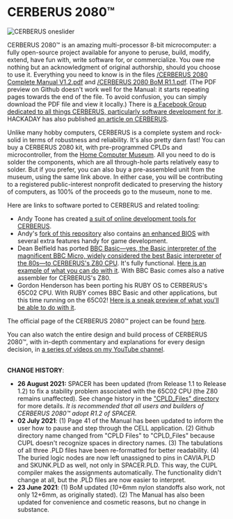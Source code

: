 # CERBERUS 2080™

![CERBERUS oneslider](https://user-images.githubusercontent.com/69539226/116828792-43c4fe00-aba1-11eb-82e9-53359ee5c066.png)

CERBERUS 2080™ is an amazing multi-processor 8-bit microcomputer: a fully open-source project available for anyone to peruse, build, modify, extend, have fun with, write software for, or commercialize. You owe me nothing but an acknowledgment of original authorship, should you choose to use it.
Everything you need to know is in the files <a href="https://github.com/TheByteAttic/CERBERUS2080/blob/main/CERBERUS%202080%20Complete%20Manual%20V1.2.pdf">/CERBERUS 2080 Complete Manual V1.2.pdf</a> and <a href="https://github.com/TheByteAttic/CERBERUS2080/blob/main/CERBERUS%202080%20BoM%20R1.1.pdf">/CERBERUS 2080 BoM R1.1.pdf</a>. (The PDF preview on Github doesn't work well for the Manual: it starts repeating pages towards the end of the file. To avoid confusion, you can simply download the PDF file and view it locally.) There is <a href="https://www.facebook.com/groups/cerberus2080">a Facebook Group dedicated to all things CERBERUS, particularly software development for it</a>. HACKADAY has also published <a href="https://hackaday.com/2021/06/08/cerberus-2080-three-headed-retro-computing-project/">an article on CERBERUS</a>.

Unlike many hobby computers, CERBERUS is a complete system and rock-solid in terms of robustness and reliability. It's also pretty darn fast! You can buy a CERBERUS 2080 kit, with pre-programmed CPLDs and microcontroller, from the <a href="https://www.homecomputermuseum.nl/en/winkel/producten/#!/Cerberus-2080/p/377348409/">Home Computer Museum</a>. All you need to do is solder the components, which are all through-hole parts relatively easy to solder. But if you prefer, you can also buy a pre-assembled unit from the museum, using the same link above. In either case, you will be contributing to a registered public-interest nonprofit dedicated to preserving the history of computers, as 100% of the proceeds go to the museum, none to me.

Here are links to software ported to CERBERUS and related tooling:
<ul>
  <li>Andy Toone has created <a href="https://feertech.com/legion/cerberus.html">a suit of online development tools for CERBERUS</a>.</li>
  <li>Andy's <a href="https://github.com/atoone/CERBERUS2080">fork of this repository</a> also contains <a href="https://github.com/atoone/CERBERUS2080/tree/main/CAT">an enhanced BIOS</a> with several extra features handy for game development.</li>
  <li>Dean Belfield has ported <a href="https://github.com/breakintoprogram/cerberus-bbc-basic">BBC Basic—yes, the Basic interpreter of the magnificent BBC Micro, widely considered the best Basic interpreter of the 80s—to CERBERUS's Z80 CPU</a>. It's fully functional. <a href="https://twitter.com/BreakIntoProg/status/1425071012656435206">Here is an example of what you can do with it</a>. With BBC Basic comes also a native assembler for CERBERUS's Z80.</li>
  <li>Gordon Henderson has been porting his RUBY OS to CERBERUS's 65C02 CPU. With RUBY comes BBC Basic and other applications, but this time running on the 65C02! <a href="https://youtu.be/UjTiY4Wek9s">Here is a sneak preview of what you'll be able to do with it</a>.</li>
</ul>

The official page of the CERBERUS 2080™ project can be found <a href="https://www.thebyteattic.com/p/cerberus-2080.html?view=magazine">here</a>.

You can also watch the entire design and build process of CERBERUS 2080™, with in-depth commentary and explanations for every design decision, in <a href="https://www.youtube.com/watch?v=1ASspLiE39g&list=PLDf2uklC__d2DAXmF9XuOq_-uNc2M9ITd&ab_channel=TheByteAttic">a series of videos on my YouTube channel</a>.
<p><br>
<b>CHANGE HISTORY</b>:
<ul>
  <li><b>26 August 2021:</b> SPACER has been updated (from Release 1.1 to Release 1.2) to fix a stability problem associated with the 65C02 CPU (the Z80 remains unaffected). See change history in the <a href="https://github.com/TheByteAttic/CERBERUS2080/tree/main/CPLD_files">"CPLD_Files" directory</a> for more details. <i>It is recommended that all users and builders of CERBERUS 2080™ adopt R1.2 of SPACER.</i></li>
  <li><b>02 July 2021</b>: (1) Page 41 of the Manual has been updated to inform the user how to pause and step through the CELL application. (2) Github directory name changed from "CPLD Files" to "CPLD_Files" because CUPL doesn't recognize spaces in directory names. (3) The tabulations of all three .PLD files have been re-formatted for better readability. (4) The buried logic nodes are now left unassigned to pins in CAVIA.PLD and SKUNK.PLD as well, not only in SPACER.PLD. This way, the CUPL compiler makes the assignments automatically. The functionality didn't change at all, but the .PLD files are now easier to interpret.</li>
  <li><b>23 June 2021</b>: (1) BoM updated (<i>10</i>+6mm nylon standoffs also work, not only 12+6mm, as originally stated). (2) The Manual has also been updated for convenience and cosmetic reasons, but no change in substance.</li>
</ul>

